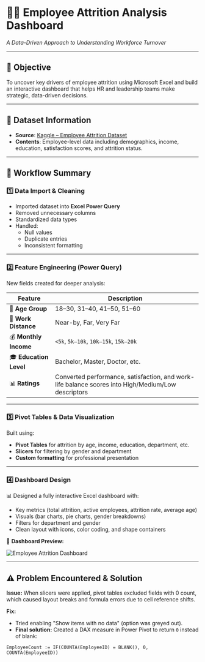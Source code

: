 # 👩‍💼 Employee Attrition Analysis Dashboard  
*A Data-Driven Approach to Understanding Workforce Turnover*

---

## 🎯 Objective

To uncover key drivers of employee attrition using Microsoft Excel and build an interactive dashboard that helps HR and leadership teams make strategic, data-driven decisions.

---

## 📁 Dataset Information

- **Source**: [Kaggle – Employee Attrition Dataset](https://www.kaggle.com/datasets)  
- **Contents**: Employee-level data including demographics, income, education, satisfaction scores, and attrition status.

---

## 🧩 Workflow Summary

### 1️⃣ Data Import & Cleaning

- Imported dataset into **Excel Power Query**
- Removed unnecessary columns
- Standardized data types
- Handled:
  - Null values
  - Duplicate entries
  - Inconsistent formatting

---

### 2️⃣ Feature Engineering (Power Query)

New fields created for deeper analysis:

| Feature | Description |
|--------|-------------|
| 🎂 **Age Group** | 18–30, 31–40, 41–50, 51–60 |
| 📍 **Work Distance** | Near-by, Far, Very Far |
| 💰 **Monthly Income** | `<5k`, `5k–10k`, `10k–15k`, `15k–20k` |
| 🎓 **Education Level** | Bachelor, Master, Doctor, etc. |
| 📊 **Ratings** | Converted performance, satisfaction, and work-life balance scores into High/Medium/Low descriptors |

---

### 3️⃣ Pivot Tables & Data Visualization

Built using:
- **Pivot Tables** for attrition by age, income, education, department, etc.
- **Slicers** for filtering by gender and department
- **Custom formatting** for professional presentation

---

### 4️⃣ Dashboard Design

📊 Designed a fully interactive Excel dashboard with:
- Key metrics (total attrition, active employees, attrition rate, average age)
- Visuals (bar charts, pie charts, gender breakdowns)
- Filters for department and gender
- Clean layout with icons, color coding, and shape containers

📸 **Dashboard Preview:**

![Employee Attrition Dashboard](images/Dashboard.png)

---

## ⚠️ Problem Encountered & Solution

**Issue:** When slicers were applied, pivot tables excluded fields with 0 count, which caused layout breaks and formula errors due to cell reference shifts.

**Fix:**
- Tried enabling "Show items with no data" (option was greyed out).
- **Final solution:** Created a DAX measure in Power Pivot to return `0` instead of blank:

```DAX
EmployeeCount := IF(COUNTA(EmployeeID) = BLANK(), 0, COUNTA(EmployeeID))
